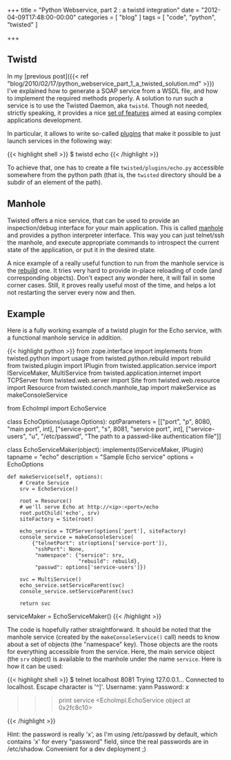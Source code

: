 +++
title = "Python Webservice, part 2 : a twistd integration"
date = "2012-04-09T17:48:00-00:00"
categories = [ "blog" ]
tags = [ "code", "python", "twisted" ]

+++

## Twistd

In my [previous post]({{< ref
"blog/2010/02/17/python_webservice_part_1_a_twisted_solution.md" >}}) I've
explained how to generate a SOAP service from a WSDL file, and how to implement
the required methods properly. A solution to run such a service is to use the
Twisted Daemon, aka `twistd`.  Though not needed, strictly speaking, it
provides a nice
[set of features](http://twistedmatrix.com/documents/current/core/howto/basics.html)
aimed at easing complex applications development.

In particular, it allows to write so-called
[plugins](http://twistedmatrix.com/documents/current/core/howto/tap.html) that
make it possible to just launch services in the following way:

{{< highlight shell >}}
$ twistd echo
{{< /highlight >}}

To achieve that, one has to create a file `twisted/plugins/echo.py` accessible
somewhere from the python path (that is, the `twisted` directory should be
a subdir of an element of the path).

## Manhole

Twisted offers a nice service, that can be used to provide an inspection/debug
interface for your main application. This is called
[manhole](http://twistedmatrix.com/documents/9.0.0/api/twisted.manhole.html)
and provides a python interpreter interface. This way you can just telnet/ssh
the manhole, and execute appropriate commands to introspect the current state
of the application, or put it in the desired state.

A nice example of a really useful function to run from the manhole service is
the
[rebuild](http://twistedmatrix.com/documents/9.0.0/api/twisted.python.rebuild.html)
one. It tries very hard to provide in-place reloading of code (and
corresponding objects). Don't expect any wonder here, it will fail in some
corner cases. Still, it proves really useful most of the time, and helps a lot
not restarting the server every now and then.

## Example

Here is a fully working example of a twistd plugin for the Echo service, with
a functional manhole service in addition.

{{< highlight python >}}
from zope.interface import implements
from twisted.python import usage
from twisted.python.rebuild import rebuild
from twisted.plugin import IPlugin
from twisted.application.service import IServiceMaker, MultiService
from twisted.application.internet import TCPServer
from twisted.web.server import Site
from twisted.web.resource import Resource
from twisted.conch.manhole_tap import makeService as makeConsoleService

from EchoImpl import EchoService

class EchoOptions(usage.Options):
    optParameters = [["port", "p", 8080, "main port", int],
                     ["service-port", "s", 8081, "service port", int],
                     ["service-users", "u", "/etc/passwd",
                      "The path to a passwd-like authentication file"]]

class EchoServiceMaker(object):
    implements(IServiceMaker, IPlugin)
    tapname = "echo"
    description = "Sample Echo service"
    options = EchoOptions

    def makeService(self, options):
        # Create Service
        srv = EchoService()

        root = Resource()
        # we'll serve Echo at http://<ip>:<port>/echo
        root.putChild('echo', srv)
        siteFactory = Site(root)

        echo_service = TCPServer(options['port'], siteFactory)
        console_service = makeConsoleService(
            {"telnetPort": str(options['service-port']),
             "sshPort": None,
             "namespace": {"service": srv,
                           "rebuild": rebuild},
             "passwd": options['service-users']})

        svc = MultiService()
        echo_service.setServiceParent(svc)
        console_service.setServiceParent(svc)

        return svc

serviceMaker = EchoServiceMaker()
{{< /highlight >}}

The code is hopefully rather straightforward. It should be noted that the
manhole service (created by the `makeConsoleService()` call) needs to know
about a set of objects (the "namespace" key). Those objects are the roots for
everything accessible from the service. Here, the main service object (the
`srv` object) is available to the manhole under the name `service`. Here is how
it can be used:

{{< highlight shell >}}
$ telnet localhost 8081
Trying 127.0.0.1...
Connected to localhost.
Escape character is '^]'.
Username: yann
Password: x

>>> print service
<EchoImpl.EchoService object at 0x2fc8c10>
>>> 
{{< /highlight >}}

Hint: the password is really 'x', as I'm using /etc/passwd by default, which
contains 'x' for every "password" field, since the real passwords are in
/etc/shadow.  Convenient for a dev deployment ;)
